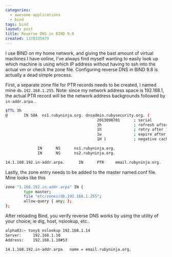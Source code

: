 ```yaml
---
categories:
  - awesome-applications
  - bind
tags: bind
layout: post
title: Reverse DNS in BIND 9.8
created: 1378335079
---
```


I use BIND on my home network, and giving the bast amount of virtual machines I have online, I've always find myself wanting to easily look up which machine is using which IP address without having to ssh into the actual vm or check the zone file. Configuring reverse DNS in BIND 9.8 is actually a dead simple process.

First, a separate zone file for PTR records needs to be created, I named mine `db.192.168.1.255`.
Note: since my network address space is 192.168.1, the actual PTR record will be the network address backgrounds followed by `in-addr.arpa.`.

```bash
$TTL 3h
@       IN SOA  ns1.rubyninja.org. dnsadmin.rubysecurity.org. (
                                        2013090701      ; serial
                                        3h              ; refresh after 3 hours
                                        1h              ; retry after 1 hour
                                        1w              ; expire after 1 week
                                        1H )            ; negative caching TTL of 1 hour

              IN      NS      ns1.rubyninja.org.
              IN      NS      ns2.rubyninja.org.

14.1.168.192.in-addr.arpa.      IN      PTR     email.rubyninja.org.
```

Lastly, the zone entry needs to be added to the master named.conf file. Mine looks like this

```bash
zone "1.168.192.in-addr.arpa" IN {
        type master;
        file "etc/zones/db.192.168.1.255";
        allow-query { any; };
};
```

After reloading Bind, you verify reverse DNS works by using the utility of your choice; ie dig, host, nslookup, etc..

```bash
alpha03:~ tony$ nslookup 192.168.1.14
Server:		192.168.1.10
Address:	192.168.1.10#53

14.1.168.192.in-addr.arpa	name = email.rubyninja.org.
```
